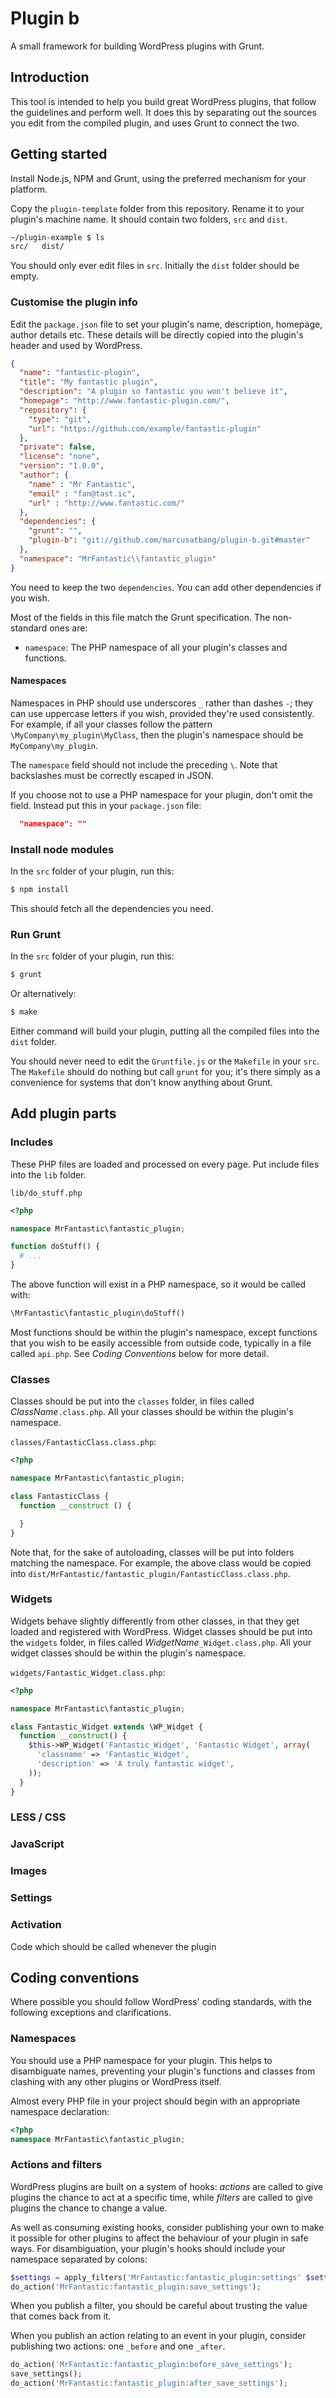 # Plugin b

A small framework for building WordPress plugins with Grunt.

## Introduction

This tool is intended to help you build great WordPress plugins, that follow the guidelines and perform well.
It does this by separating out the sources you edit from the compiled plugin,
and uses Grunt to connect the two.

## Getting started

Install Node.js, NPM and Grunt, using the preferred mechanism for your platform.

Copy the `plugin-template` folder from this repository. Rename it to your plugin's machine name.
It should contain two folders, `src` and `dist`.

```sh
~/plugin-example $ ls
src/   dist/
```

You should only ever edit files in `src`. Initially the `dist` folder should be empty.

### Customise the plugin info

Edit the `package.json` file to set your plugin's name, description, homepage, author details etc.
These details will be directly copied into the plugin's header and used by WordPress.

```json
{
  "name": "fantastic-plugin",
  "title": "My fantastic plugin",
  "description": "A plugin so fantastic you won't believe it",
  "homepage": "http://www.fantastic-plugin.com/",
  "repository": {
    "type": "git",
    "url": "https://github.com/example/fantastic-plugin"
  },
  "private": false,
  "license": "none",
  "version": "1.0.0",
  "author": {
    "name" : "Mr Fantastic",
    "email" : "fan@tast.ic",
    "url" : "http://www.fantastic.com/"
  },
  "dependencies": {
    "grunt": "",
    "plugin-b": "git://github.com/marcusatbang/plugin-b.git#master"
  },
  "namespace": "MrFantastic\\fantastic_plugin"
}
```

You need to keep the two `dependencies`. You can add other dependencies if you wish.

Most of the fields in this file match the Grunt specification. The non-standard ones are:

 * `namespace`: The PHP namespace of all your plugin's classes and functions.

#### Namespaces

Namespaces in PHP should use underscores `_` rather than dashes `-`;
they can use uppercase letters if you wish, provided they're used consistently.
For example, if all your classes follow the pattern `\MyCompany\my_plugin\MyClass`, 
then the plugin's namespace should be `MyCompany\my_plugin`.

The `namespace` field should not include the preceding `\`.
Note that backslashes must be correctly escaped in JSON.

If you choose not to use a PHP namespace for your plugin, don't omit the field.
Instead put this in your `package.json` file:

```json
  "namespace": ""
```

### Install node modules

In the `src` folder of your plugin, run this:

```sh
$ npm install
```

This should fetch all the dependencies you need.

### Run Grunt

In the `src` folder of your plugin, run this:

```sh
$ grunt
```

Or alternatively:

```sh
$ make
```

Either command will build your plugin, putting all the compiled files into the `dist` folder.

You should never need to edit the `Gruntfile.js` or the `Makefile` in your `src`.
The `Makefile` should do nothing but call `grunt` for you; it's there simply as a convenience for systems that don't know anything about Grunt.


## Add plugin parts

### Includes

These PHP files are loaded and processed on every page.
Put include files into the `lib` folder.

`lib/do_stuff.php`

```php
<?php

namespace MrFantastic\fantastic_plugin;

function doStuff() {
  # ...
}
```

The above function will exist in a PHP namespace, so it would be called with:

```php
\MrFantastic\fantastic_plugin\doStuff()
```

Most functions should be within the plugin's namespace, except functions that you wish to be easily accessible from outside code, typically in a file called `api.php`.
See _Coding Conventions_ below for more detail.


### Classes

Classes should be put into the `classes` folder,
in files called _ClassName_`.class.php`.
All your classes should be within the plugin's namespace.

`classes/FantasticClass.class.php`:

```php
<?php

namespace MrFantastic\fantastic_plugin;

class FantasticClass {
  function __construct () {

  }
}
```

Note that, for the sake of autoloading, classes will be put into folders matching the namespace.
For example, the above class would be copied into `dist/MrFantastic/fantastic_plugin/FantasticClass.class.php`.

### Widgets

Widgets behave slightly differently from other classes, in that they get loaded and registered with WordPress.
Widget classes should be put into the `widgets` folder, in files called _WidgetName_`_Widget.class.php`.
All your widget classes should be within the plugin's namespace.

`widgets/Fantastic_Widget.class.php`:

```php
<?php

namespace MrFantastic\fantastic_plugin;

class Fantastic_Widget extends \WP_Widget {
  function __construct() {
    $this->WP_Widget('Fantastic_Widget', 'Fantastic Widget', array(
      'classname' => 'Fantastic_Widget',
      'description' => 'A truly fantastic widget',
    ));
  }
}
```

### LESS / CSS

### JavaScript

### Images

### Settings

### Activation

Code which should be called whenever the plugin

## Coding conventions

Where possible you should follow WordPress' coding standards, with the following exceptions and clarifications.

### Namespaces

You should use a PHP namespace for your plugin.
This helps to disambiguate names, preventing your plugin's functions and classes from clashing with any other plugins or WordPress itself.

Almost every PHP file in your project should begin with an appropriate namespace declaration:

```php
<?php
namespace MrFantastic\fantastic_plugin;
```

### Actions and filters

WordPress plugins are built on a system of hooks:
*actions* are called to give plugins the chance to act at a specific time, 
while *filters* are called to give plugins the chance to change a value.

As well as consuming existing hooks, consider publishing your own to make it possible for other plugins to affect the behaviour of your plugin in safe ways.
For disambiguation, your plugin's hooks should include your namespace separated by colons:

```php
$settings = apply_filters('MrFantastic:fantastic_plugin:settings' $settings);
do_action('MrFantastic:fantastic_plugin:save_settings');
```

When you publish a filter, you should be careful about trusting the value that comes back from it.

When you publish an action relating to an event in your plugin, consider publishing two actions: one `_before` and one `_after`.

```php
do_action('MrFantastic:fantastic_plugin:before_save_settings');
save_settings();
do_action('MrFantastic:fantastic_plugin:after_save_settings');
```